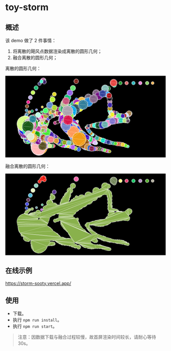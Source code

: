 # toy-storm

## 概述

该 demo 做了 2 件事情：

1. 将离散的飓风点数据渲染成离散的圆形几何；
2. 融合离散的圆形几何；

离散的圆形几何：  

![](./image-hosting/source.png)   

融合离散的圆形几何：  

![](./image-hosting/union.png)  

## 在线示例

https://storm-sooty.vercel.app/  

## 使用

- 下载。
- 执行 `npm run install`。
- 执行 `npm run start`。

> 注意：因数据下载与融合过程较慢，故首屏渲染时间较长，请耐心等待30s。